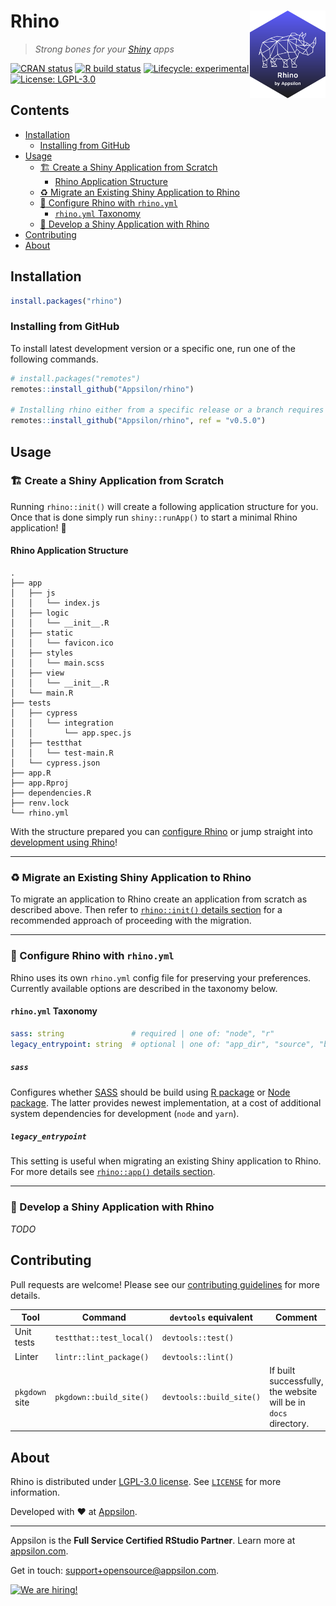 # Rhino <a href="https://appsilon.github.io/rhino/"><img src="man/figures/rhino.png" align="right" alt="Rhino logo" height="140"></a>
> _Strong bones for your [Shiny](https://shiny.rstudio.com/) apps_

<!-- badges: start -->
[![CRAN status](https://www.r-pkg.org/badges/version/rhino)](https://cran.r-project.org/package=rhino)
[![R build status](https://github.com/Appsilon/rhino/workflows/R-CMD-check/badge.svg)](https://github.com/Appsilon/rhino/actions)
[![Lifecycle: experimental](https://img.shields.io/badge/lifecycle-experimental-orange.svg)](https://lifecycle.r-lib.org/articles/stages.html#experimental)
[![License: LGPL-3.0](https://img.shields.io/badge/License-LGPL--3.0-blue.svg)][LGPL-3.0 license]
<!-- badges: end -->


## Contents
* [Installation](#installation)
  * [Installing from GitHub](#installing-from-github)
* [Usage](#usage)
  * [🏗️ Create a Shiny Application from Scratch](#%EF%B8%8F-create-a-shiny-application-from-scratch)
    * [Rhino Application Structure](#rhino-application-structure)
  * [:recycle: Migrate an Existing Shiny Application to Rhino](#recycle-migrate-an-existing-shiny-application-to-rhino)
  * [:wrench: Configure Rhino with `rhino.yml`](#wrench-configure-rhino-with-rhinoyml)
    * [`rhino.yml` Taxonomy](#rhinoyml-taxonomy)
  * [:construction: Develop a Shiny Application with Rhino](#construction-develop-a-shiny-application-with-rhino)
* [Contributing](#contributing)
* [About](#about)


## Installation
```r
install.packages("rhino")
```

### Installing from GitHub
To install latest development version or a specific one, run one of the following commands.
```r
# install.packages("remotes")
remotes::install_github("Appsilon/rhino")

# Installing rhino either from a specific release or a branch requires providing `ref` argument:
remotes::install_github("Appsilon/rhino", ref = "v0.5.0")
```


## Usage
### 🏗️ Create a Shiny Application from Scratch
Running `rhino::init()` will create a following application structure for you. Once that is done
simply run `shiny::runApp()` to start a minimal Rhino application! :rocket:

#### Rhino Application Structure
```
.
├── app
│   ├── js
│   │   └── index.js
│   ├── logic
│   │   └── __init__.R
│   ├── static
│   │   └── favicon.ico
│   ├── styles
│   │   └── main.scss
│   ├── view
│   │   └── __init__.R
│   └── main.R
├── tests
│   ├── cypress
│   │   └── integration
│   │       └── app.spec.js
│   ├── testthat
│   │   └── test-main.R
│   └── cypress.json
├── app.R
├── app.Rproj
├── dependencies.R
├── renv.lock
└── rhino.yml
```

With the structure prepared you can [configure Rhino](#wrench-configure-rhino-with-rhinoyml) or jump
straight into [development using Rhino](#construction-develop-a-shiny-application-with-rhino)!

---

### :recycle: Migrate an Existing Shiny Application to Rhino
To migrate an application to Rhino create an application from scratch as described above. Then refer
to [`rhino::init()` details section](https://appsilon.github.io/rhino/reference/init.html#details-1)
for a recommended approach of proceeding with the migration.

---

### :wrench: Configure Rhino with `rhino.yml`
Rhino uses its own `rhino.yml` config file for preserving your preferences. Currently available
options are described in the taxonomy below.

#### `rhino.yml` Taxonomy
```yaml
sass: string               # required | one of: "node", "r"
legacy_entrypoint: string  # optional | one of: "app_dir", "source", "box_top_level"
```

##### `sass`
Configures whether [SASS](https://sass-lang.com/) should be build using [R
package](https://cran.r-project.org/package=sass) or [Node
package](https://www.npmjs.com/package/sass). The latter provides newest implementation, at a cost
of additional system dependencies for development (`node` and `yarn`).

##### `legacy_entrypoint`
This setting is useful when migrating an existing Shiny application to Rhino. For more details see
[`rhino::app()` details section](https://appsilon.github.io/rhino/reference/app.html#details-1).

---

### :construction: Develop a Shiny Application with Rhino
_TODO_


## Contributing
Pull requests are welcome! Please see our [contributing guidelines](.github/CONTRIBUTING.md) for more details.

| Tool           | Command                  | `devtools` equivalent    | Comment
|----------------|--------------------------|--------------------------|-
| Unit tests     | `testthat::test_local()` | `devtools::test()`       |
| Linter         | `lintr::lint_package()`  | `devtools::lint()`       |
| `pkgdown` site | `pkgdown::build_site()`  | `devtools::build_site()` | If built successfully, the website will be in `docs` directory.


## About
Rhino is distributed under [LGPL-3.0 license]. See [`LICENSE`](LICENSE) for more information.

Developed with :heart: at [Appsilon].

---

Appsilon is the **Full Service Certified RStudio Partner**. Learn more at [appsilon.com][Appsilon].

Get in touch: support+opensource@appsilon.com.

<a href="https://appsilon.com/careers/"><img src="http://d2v95fjda94ghc.cloudfront.net/hiring.png" alt="We are hiring!"></a>


<!-- Links -->
[LGPL-3.0 license]: https://opensource.org/licenses/LGPL-3.0
[Appsilon]: https://appsilon.com
